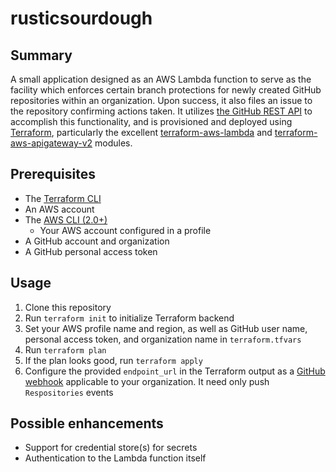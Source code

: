 # rusticsourdough
## Summary
A small application designed as an AWS Lambda function to serve as the facility which enforces
certain branch protections for newly created GitHub repositories within an organization. Upon
success, it also files an issue to the repository confirming actions taken. It utilizes
[the GitHub REST API](https://docs.github.com/en/rest) to accomplish this functionality, and is
provisioned and deployed using [Terraform](https://www.terraform.io), particularly the excellent
[terraform-aws-lambda](https://github.com/terraform-aws-modules/terraform-aws-lambda) and
[terraform-aws-apigateway-v2](https://github.com/terraform-aws-modules/terraform-aws-apigateway-v2)
modules.

## Prerequisites
* The [Terraform CLI](https://learn.hashicorp.com/tutorials/terraform/install-cli?in=terraform/aws-get-started)
* An AWS account
* The [AWS CLI (2.0+)](https://docs.aws.amazon.com/cli/latest/userguide/install-cliv2.html)
  * Your AWS account configured in a profile
* A GitHub account and organization
* A GitHub personal access token

## Usage

1. Clone this repository
2. Run `terraform init` to initialize Terraform backend
3. Set your AWS profile name and region, as well as GitHub user name, personal access token, and
organization name in `terraform.tfvars`
4. Run `terraform plan`
5. If the plan looks good, run `terraform apply`
6. Configure the provided `endpoint_url` in the Terraform output as a [GitHub webhook](https://docs.github.com/en/developers/webhooks-and-events/webhooks/about-webhooks)
applicable to your organization. It need only push `Respositories` events

## Possible enhancements
- Support for credential store(s) for secrets
- Authentication to the Lambda function itself